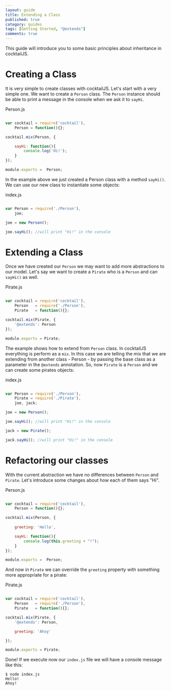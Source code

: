 ```yaml
---
layout: guide
title: Extending a Class
published: true
category: guides
tags: [Getting Started, "@extends"]
comments: true
---
```


This guide will introduce you to some basic principles about inheritance in cocktailJS.

# Creating a Class
It is very simple to create classes with cocktailJS. Let's start with a very simple one. We want to 
create a `Person` class. The `Person` instance should be able to print a message in the console when
we ask it to `sayHi`.

Person.js

````javascript

var cocktail = require('cocktail'),
    Person = function(){};

cocktail.mix(Person, {

    sayHi: function(){
        console.log('Hi!');
    }
});

module.exports =  Person;

````

In the example above we just created a Person class with a method `sayHi()`. We can use our new
class to instantiate some objects:

index.js

````javascript

var Person = require('./Person'),
    joe;

joe = new Person();

joe.sayHi(); //will print "Hi!" in the console

````

# Extending a Class
Once we have created our `Person` we may want to add more abstractions to our model. Let's say we want to create 
a `Pirate` who is a `Person` and can `sayHi()` as well.

Pirate.js

````javascript

var cocktail = require('cocktail'),
    Person   = require('./Person'),
    Pirate   = function(){};

cocktail.mix(Pirate, {
    '@extends': Person
});

module.exports = Pirate;

````

The example shows how to extend from `Person` class. In cocktailJS everything is perform as a `mix`. In this case
we are telling the mix that we are extending from another class - Person - by passing the base class as a parameter
in the `@extends` annotation.
So, now `Pirate` is a `Person` and we can create some pirates objects:

index.js

````javascript

var Person = require('./Person'),
    Pirate = require('./Pirate'),
    joe, jack;

joe = new Person();

joe.sayHi(); //will print "Hi!" in the console

jack = new Pirate();

jack.sayHi(); //will print "Hi!" in the console

````

# Refactoring our classes
With the current abstraction we have no differences between `Person` and `Pirate`. Let's introduce some changes
about how each of them says "Hi".

Person.js

````javascript

var cocktail = require('cocktail'),
    Person = function(){};

cocktail.mix(Person, {
    
    greeting: 'Hello',

    sayHi: function(){
        console.log(this.greeting + "!");
    }
});

module.exports =  Person;

````

And now in `Pirate` we can override the `greeting` property with something more appropriate for a pirate:

Pirate.js

````javascript

var cocktail = require('cocktail'),
    Person   = require('./Person'),
    Pirate   = function(){};

cocktail.mix(Pirate, {
    '@extends': Person,

    greeting: 'Ahoy'

});

module.exports = Pirate;

````

Done! If we execute now our `index.js` file we will have a console message like this:

````console
$ node index.js
Hello!
Ahoy!
````
